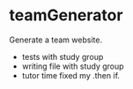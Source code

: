 # teamGenerator

Generate a team website.

- tests with study group
- writing file with study group
- tutor time fixed my .then if.
